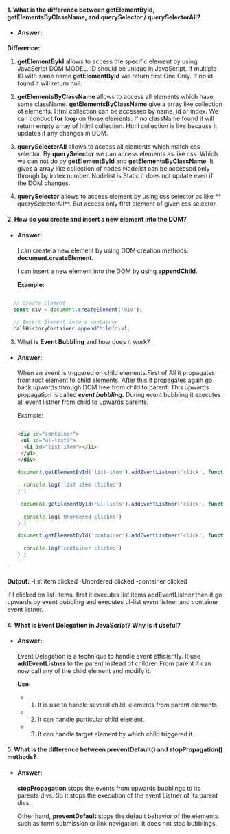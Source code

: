 
#### 1. What is the difference between **getElementById, getElementsByClassName, and querySelector / querySelectorAll**?

- #### Answer: 
**Difference:**

 1. **getElementById** allows to access the specific element by using JavaScript DOM MODEL. ID should be unique in JavaScript. If multiple ID with same name **getElementById** will return first One Only. If no id found it will return null.
  
 2. **getElementsByClassName** allows to access all elements which have same className. **getElementsByClassName** give a  array like collection of elements. Html collection can be accessed by name, id or index. We can conduct **for loop** on those elements. If no className found it will return empty array of htlml collection. Html collection is live because it updates if any changes in DOM.
 
 3. **querySelectorAll** allows to access all  elements which match css selector. By **querySelector** we can access elements as like css. Which we can not do by **getElementById** and **getElementsByClassName**. It gives a  array like collection of nodes.Nodelist can be accessed only through by index number. Nodelist is Static it does not update even if the DOM changes.
 
 4. **querySelector** allows to access element by using css selector as like ** querySelectorAll**. But access only first element of given css selector.
 

#### 2. How do you **create and insert a new element into the DOM**?

- #### Answer: 
   I can create a new element by using DOM creation methods: **document.createElement**.
 
  I can insert a new element into the DOM by using **appendChild**.

  **Example:**
  
 ```javascript
  
   // Create Element
   const div = document.createElement('div');

   // Insert Element into a container
   callHistoryContainer.appendChild(div);

```

3. What is **Event Bubbling** and how does it work?

- #### Answer: 
    When an event is triggered on child elements.First of All it propagates from root element to child elements. After this it propagates again go back upwards through DOM tree from child to parent. This upwards propagation is called ***event bubbling.*** During event bubbling it executes all event listner from child to upwards parents.
    
    Example:
    
    ```html
    
    <div id="container">
     <ul id="ul-lists">
      <li id="list-item"></li>
     </ul>
    </div>
    ```
    ```javascript
    document.getElementById('list-item').addEventListner('click', function() {
      
      console.log('list item clicked')
    } )
     
     document.getElementById('ul-lists').addEventListner('click', function() {
      
      console.log('Unordered clicked')
    } )

    document.getElementById('container').addEventListner('click', function() {
      
      console.log('container clicked')
    } )

``

  **Output:**
    -list item clicked
    -Unordered clicked
    -container clicked

   if I clicked on list-items. first it executes list items addEventListner then it go upwards by event bubbling and executes ul-list event listner and container event listner.


#### 4. What is **Event Delegation** in JavaScript? Why is it useful?
  - #### Answer:
    Event Delegation is a technique to handle event efficiently. It use **addEventListner** to the parent instead of children.From parent it can now call any of the child element and modify it.

     **Use:**
      - 1. It is use to handle several child.  elements from parent elements.
      - 2. It can handle particular child      element.
      - 3. It can handle target element by which child triggered it.
     
#### 5. What is the difference between **preventDefault() and stopPropagation()** methods?

  - #### Answer:
  
    **stopPropagation** stops the events from upwards bubblings to its parents divs. So it stops the execution of the event Listner of its parent divs.

    Other hand, **preventDefault** stops the default behavior of the elements such as form submission or link navigation. It does not stop bubblings.
    
